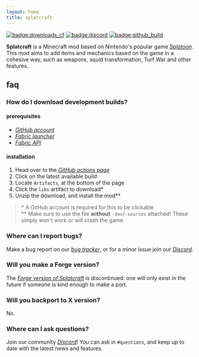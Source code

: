 ```yaml
---
layout: home
title: splatcraft
---
```


[![badge:downloads_cf](https://cf.way2muchnoise.eu/full_367816_downloads.svg?badge_style=flat)](https://www.curseforge.com/minecraft/mc-mods/splatcraft)
[![badge:discord](https://img.shields.io/discord/671749458840518656?labelColor=2d2d2d&label=discord&style=flat-square&color=5865F2)](https://discord.splatcraft.net)
[![badge:github_build](https://img.shields.io/github/workflow/status/splatcraft/splatcraft-fabric/build?labelColor=2d2d2d&style=flat-square)](https://github.com/splatcraft/splatcraft-fabric)

**Splatcraft** is a Minecraft mod based on Nintendo's popular game [*Splatoon*](https://wikipedia.org/wiki/Splatoon). This mod aims to add items and mechanics based on the game in a cohesive way, such as weapons, squid transformation, Turf War and other features.

## faq
### How do I download development builds?
#### prerequisites
- [*GitHub account*](https://github.com/signup)
- [*Fabric launcher*](https://fabricmc.net/use)
- [*Fabric API*](https://curseforge.com/minecraft/mc-mods/fabric-api)

#### installation
1. Head over to the [*GitHub actions page*](https://github.com/splatcraft/splatcraft-fabric/actions?query=event:push+branch:1.18)
2. Click on the latest available build
3. Locate `Artifacts`, at the bottom of the page
4. Click the `libs` artifact to download\*
5. Unzip the download, and install the mod\*\*

> \* A GitHub account is required for this to be clickable  
> \*\* Make sure to use the file **without** `-dev`/`-sources` attached! These simply won't work or will crash the game.

### Where can I report bugs?
Make a bug report on our [*bug tracker*](https://github.com/splatcraft/splatcraft-fabric/issues), or for a minor issue join our [*Discord*](https://discord.splatcraft.net).

### Will you make a Forge version?
The [*Forge version of Splatcraft*](https://github.com/splatcraft/splatcraft-forge) is discontinued: one will only exist in the future if someone is kind enough to make a port.

### Will you backport to X version?
No.

### Where can I ask questions?
Join our community [*Discord*](https://discord.splatcraft.net)! You can ask in `#questions`, and keep up to date with the latest news and features.
